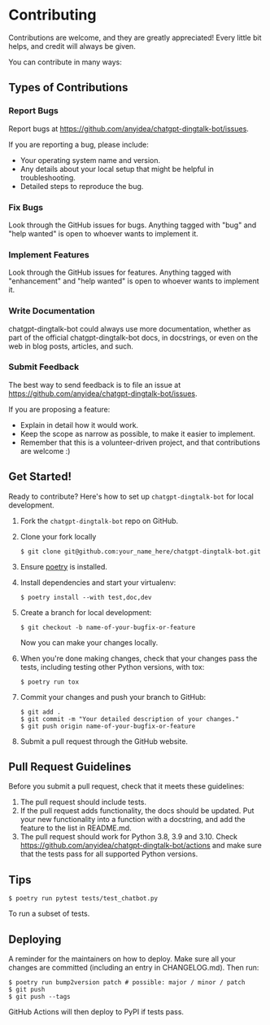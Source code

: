 # Contributing

Contributions are welcome, and they are greatly appreciated! Every little bit
helps, and credit will always be given.

You can contribute in many ways:

## Types of Contributions

### Report Bugs

Report bugs at https://github.com/anyidea/chatgpt-dingtalk-bot/issues.

If you are reporting a bug, please include:

* Your operating system name and version.
* Any details about your local setup that might be helpful in troubleshooting.
* Detailed steps to reproduce the bug.

### Fix Bugs

Look through the GitHub issues for bugs. Anything tagged with "bug" and "help
wanted" is open to whoever wants to implement it.

### Implement Features

Look through the GitHub issues for features. Anything tagged with "enhancement"
and "help wanted" is open to whoever wants to implement it.

### Write Documentation

chatgpt-dingtalk-bot could always use more documentation, whether as part of the
official chatgpt-dingtalk-bot docs, in docstrings, or even on the web in blog posts,
articles, and such.

### Submit Feedback

The best way to send feedback is to file an issue at https://github.com/anyidea/chatgpt-dingtalk-bot/issues.

If you are proposing a feature:

* Explain in detail how it would work.
* Keep the scope as narrow as possible, to make it easier to implement.
* Remember that this is a volunteer-driven project, and that contributions
  are welcome :)

## Get Started!

Ready to contribute? Here's how to set up `chatgpt-dingtalk-bot` for local development.

1. Fork the `chatgpt-dingtalk-bot` repo on GitHub.
2. Clone your fork locally

    ```
    $ git clone git@github.com:your_name_here/chatgpt-dingtalk-bot.git
    ```

3. Ensure [poetry](https://python-poetry.org/docs/) is installed.
4. Install dependencies and start your virtualenv:

    ```
    $ poetry install --with test,doc,dev
    ```

5. Create a branch for local development:

    ```
    $ git checkout -b name-of-your-bugfix-or-feature
    ```

    Now you can make your changes locally.

6. When you're done making changes, check that your changes pass the
   tests, including testing other Python versions, with tox:

    ```
    $ poetry run tox
    ```

7. Commit your changes and push your branch to GitHub:

    ```
    $ git add .
    $ git commit -m "Your detailed description of your changes."
    $ git push origin name-of-your-bugfix-or-feature
    ```

8. Submit a pull request through the GitHub website.

## Pull Request Guidelines

Before you submit a pull request, check that it meets these guidelines:

1. The pull request should include tests.
2. If the pull request adds functionality, the docs should be updated. Put
   your new functionality into a function with a docstring, and add the
   feature to the list in README.md.
3. The pull request should work for Python 3.8, 3.9 and 3.10. Check
   https://github.com/anyidea/chatgpt-dingtalk-bot/actions
   and make sure that the tests pass for all supported Python versions.

## Tips

```
$ poetry run pytest tests/test_chatbot.py
```

To run a subset of tests.


## Deploying

A reminder for the maintainers on how to deploy.
Make sure all your changes are committed (including an entry in CHANGELOG.md).
Then run:

```
$ poetry run bump2version patch # possible: major / minor / patch
$ git push
$ git push --tags
```

GitHub Actions will then deploy to PyPI if tests pass.
